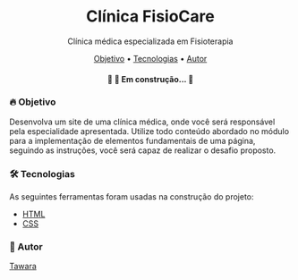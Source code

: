 <h1 align="center">Clínica FisioCare</h1>

<p align="center">Clínica médica especializada em Fisioterapia</p>

<p align="center">
 <a href="#objetivo">Objetivo</a> •
 <a href="#tecnologias">Tecnologias</a> • 
 <a href="#autor">Autor</a>
</p>

<h4 align="center"> 
	🚧 🚀 Em construção...  🚧
</h4>

### 🔥 Objetivo

Desenvolva um site de uma clínica médica, onde você será responsável pela especialidade apresentada. Utilize todo conteúdo abordado no módulo para a implementação de elementos fundamentais de uma página, seguindo as instruções, você será capaz de realizar o desafio proposto.


### 🛠 Tecnologias

As seguintes ferramentas foram usadas na construção do projeto:

- [HTML](https://developer.mozilla.org/en-US/docs/Web/HTML)
- [CSS](https://developer.mozilla.org/en-US/docs/Web/CSS)

### 🦸 Autor

[Tawara](https://www.linkedin.com/in/tawaramartins/)